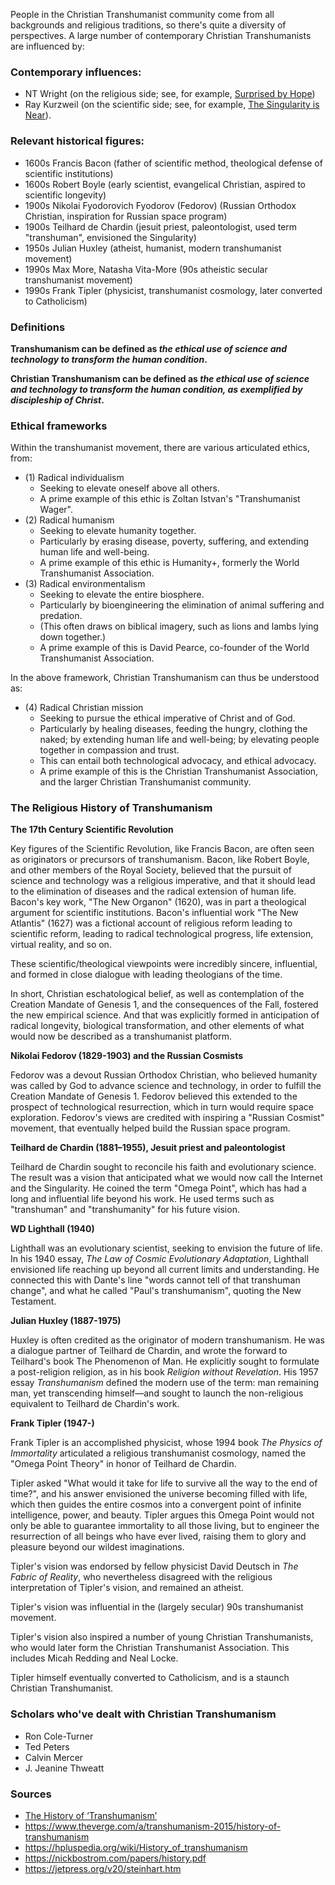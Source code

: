 People in the Christian Transhumanist community come from all backgrounds and religious traditions, so there's quite a diversity of perspectives. A large number of contemporary Christian Transhumanists are influenced by:

### Contemporary influences:
- NT Wright (on the religious side; see, for example, [Surprised by Hope](https://amzn.to/3LOJUHl))
- Ray Kurzweil (on the scientific side; see, for example, [The Singularity is Near](https://amzn.to/3LSGaVd)). 

### Relevant historical figures:
- 1600s Francis Bacon (father of scientific method, theological defense of scientific institutions)
- 1600s Robert Boyle (early scientist, evangelical Christian, aspired to scientific longevity)
- 1900s Nikolai Fyodorovich Fyodorov (Fedorov) (Russian Orthodox Christian, inspiration for Russian space program)
- 1900s Teilhard de Chardin (jesuit priest, paleontologist, used term "transhuman", envisioned the Singularity)
- 1950s Julian Huxley (atheist, humanist, modern transhumanist movement)
- 1990s Max More, Natasha Vita-More (90s atheistic secular transhumanist movement)
- 1990s Frank Tipler (physicist, transhumanist cosmology, later converted to Catholicism)

### Definitions
**Transhumanism can be defined as *the ethical use of science and technology to transform the human condition*.**

**Christian Transhumanism can be defined as *the ethical use of science and technology to transform the human condition, as exemplified by discipleship of Christ*.**

### Ethical frameworks
Within the transhumanist movement, there are various articulated ethics, from:

- (1) Radical individualism
    - Seeking to elevate oneself above all others. 
    - A prime example of this ethic is Zoltan Istvan's "Transhumanist Wager".
- (2) Radical humanism
    - Seeking to elevate humanity together. 
    - Particularly by erasing disease, poverty, suffering, and extending human life and well-being. 
    - A prime example of this ethic is Humanity+, formerly the World Transhumanist Association.
- (3) Radical environmentalism
    - Seeking to elevate the entire biosphere. 
    - Particularly by bioengineering the elimination of animal suffering and predation.
    - (This often draws on biblical imagery, such as lions and lambs lying down together.)
    - A prime example of this is David Pearce, co-founder of the World Transhumanist Association.

In the above framework, Christian Transhumanism can thus be understood as:

- (4) Radical Christian mission
    - Seeking to pursue the ethical imperative of Christ and of God.
    - Particularly by healing diseases, feeding the hungry, clothing the naked; by extending human life and well-being; by elevating people together in compassion and trust.
    - This can entail both technological advocacy, and ethical advocacy.
    - A prime example of this is the Christian Transhumanist Association, and the larger Christian Transhumanist community.

### The Religious History of Transhumanism

__The 17th Century Scientific Revolution__

Key figures of the Scientific Revolution, like Francis Bacon, are often seen as originators or precursors of transhumanism. Bacon, like Robert Boyle, and other members of the Royal Society, believed that the pursuit of science and technology was a religious imperative, and that it should lead to the elimination of diseases and the radical extension of human life. Bacon's key work, "The New Organon" (1620), was in part a theological argument for scientific institutions. Bacon's influential work "The New Atlantis" (1627) was a fictional account of religious reform leading to scientific reform, leading to radical technological progress, life extension, virtual reality, and so on.

These scientific/theological viewpoints were incredibly sincere, influential, and formed in close dialogue with leading theologians of the time.

In short, Christian eschatological belief, as well as contemplation of the Creation Mandate of Genesis 1, and the consequences of the Fall, fostered the new empirical science. And that was explicitly formed in anticipation of radical longevity, biological transformation, and other elements of what would now be described as a transhumanist platform.

__Nikolai Fedorov (1829-1903) and the Russian Cosmists__

Fedorov was a devout Russian Orthodox Christian, who believed humanity was called by God to advance science and technology, in order to fulfill the Creation Mandate of Genesis 1. Fedorov believed this extended to the prospect of technological resurrection, which in turn would require space exploration. Fedorov's views are credited with inspiring a "Russian Cosmist" movement, that eventually helped build the Russian space program.

__Teilhard de Chardin (1881–1955), Jesuit priest and paleontologist__

Teilhard de Chardin sought to reconcile his faith and evolutionary science. The result was a vision that anticipated what we would now call the Internet and the Singularity. He coined the term "Omega Point", which has had a long and influential life beyond his work. He used terms such as "transhuman" and "transhumanity" for his future vision.

__WD Lighthall (1940)__

Lighthall was an evolutionary scientist, seeking to envision the future of life. In his 1940 essay, *The Law of Cosmic Evolutionary Adaptation*, Lighthall envisioned life reaching up beyond all current limits and understanding. He connected this with Dante's line "words cannot tell of that transhuman change", and what he called "Paul's transhumanism", quoting the New Testament.

__Julian Huxley (1887-1975)__

Huxley is often credited as the originator of modern transhumanism. He was a dialogue partner of Teilhard de Chardin, and wrote the forward to Teilhard's book The Phenomenon of Man. He explicitly sought to formulate a post-religion religion, as in his book *Religion without Revelation*. His 1957 essay *Transhumanism* defined the modern use of the term: man remaining man, yet transcending himself—and sought to launch the non-religious equivalent to Teilhard de Chardin's work.

__Frank Tipler (1947-)__

Frank Tipler is an accomplished physicist, whose 1994 book *The Physics of Immortality* articulated a religious transhumanist cosmology, named the "Omega Point Theory" in honor of Teilhard de Chardin.  

Tipler asked "What would it take for life to survive all the way to the end of time?", and his answer envisioned the universe becoming filled with life, which then guides the entire cosmos into a convergent point of infinite intelligence, power, and beauty. Tipler argues this Omega Point would not only be able to guarantee immortality to all those living, but to engineer the resurrection of all beings who have ever lived, raising them to glory and pleasure beyond our wildest imaginations.

Tipler's vision was endorsed by fellow physicist David Deutsch in *The Fabric of Reality*, who nevertheless disagreed with the religious interpretation of Tipler's vision, and remained an atheist.

Tipler's vision was influential in the (largely secular) 90s transhumanist movement.

Tipler's vision also inspired a number of young Christian Transhumanists, who would later form the Christian Transhumanist Association. This includes Micah Redding and Neal Locke.

Tipler himself eventually converted to Catholicism, and is a staunch Christian Transhumanist.

### Scholars who've dealt with Christian Transhumanism
- Ron Cole-Turner
- Ted Peters
- Calvin Mercer
- J. Jeanine Thweatt

### Sources
- [The History of ‘Transhumanism’](https://doi.org/10.1093/notesj/gjv080)
- https://www.theverge.com/a/transhumanism-2015/history-of-transhumanism
- https://hpluspedia.org/wiki/History_of_transhumanism
- https://nickbostrom.com/papers/history.pdf
- https://jetpress.org/v20/steinhart.htm
